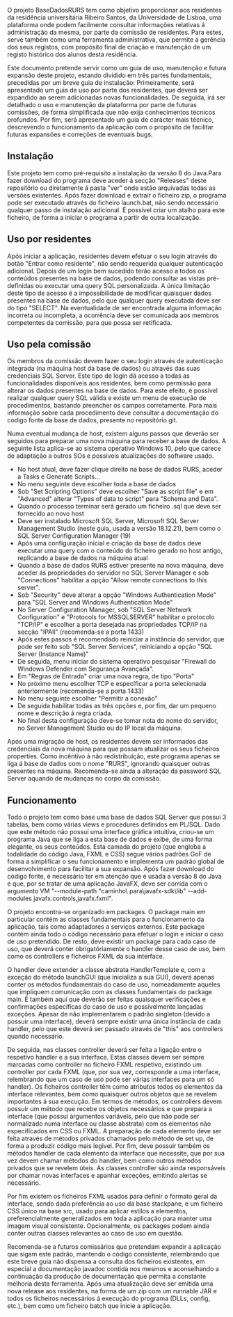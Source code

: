 O projeto BaseDadosRURS tem como objetivo proporcionar aos residentes da residência universitária Ribeiro Santos, da Universidade de Lisboa,
uma plataforma onde podem facilmente consultar informações relativas á administração da mesma, por parte da comissão de residentes.  Para
estes, serve também como uma ferramenta administrativa, que permite a gerência dos seus registos, com propósito final de criação e 
manutenção de um registo histórico dos alunos desta residência.

Este documento pretende servir como um guia de uso, manutenção e futura expansão deste projeto, estando dividido em três partes 
fundamentais, precedidas por um breve guia de instalação: Primeiramente, será apresentado um guia de uso por parte dos residentes, que 
deverá ser expandido ao serem adicionadas novas funcionalidades. De seguida, irá ser detalhado o uso e manutenção da plataforma por parte de 
futuras comissões, de forma simplificada que não exija conhecimentos técnicos profundos. Por fim, será apresentado um guia de carácter mais
técnico, descrevendo o funcionamento da aplicação com o propósito de facilitar futuras expansões e correções de eventuais bugs.


Instalação
------------------------------
Este projeto tem como pré-requisito a instalação da versão 8 do Java.Para fazer download do programa deve aceder á secção "Releases" deste repositório 
ou diretamente á pasta "ver" onde estão arquivadas todas as versões existentes. Após fazer download e extrair o ficheiro zip, o programa pode ser 
executado através do ficheiro launch.bat, não sendo necessário qualquer passo de instalação adicional. É possível criar um atalho para este ficheiro,
de forma a iniciar o programa a partir de outra localização.

Uso por residentes
------------------------------
Após iniciar a aplicação, residentes devem efetuar o seu login através do botão "Entrar como residente", não sendo requerida qualquer autenticação
adicional. Depois de um login bem sucedido terão acesso a todos os conteúdos presentes na base de dados, podendo consultar as vistas pré-definidas ou
executar uma query SQL personalizada. A única limitação deste tipo de acesso é a impossibilidade de modificar quaisquer dados presentes na base de 
dados, pelo que qualquer query executada deve ser do tipo "SELECT". Na eventualidade de ser encontrada alguma informação incorreta ou incompleta, a 
ocorrência deve ser comunicada aos membros competentes da comissão, para que possa ser retificada.

Uso pela comissão
------------------------------
Os membros da comissão devem fazer o seu login através de autenticação integrada (na máquina host da base de dados) ou através das suas credenciais SQL
Server. Este tipo de login dá acesso a todas as funcionalidades disponíveis aos residentes, bem como permissão para alterar os dados presentes na base
de dados. Para este efeito, é possível realizar qualquer query SQL válida e existe um menu de execução de procedimentos, bastando preencher os campos
corretamente. Para mais informação sobre cada procedimento deve consultar a documentação do codigo fonte da base de dados, presente no repositório git.

Numa eventual mudança de host, existem alguns passos que deverão ser seguidos para preparar uma nova máquina para receber a base de dados. A seguinte
lista aplica-se ao sistema operativo Windows 10, pelo que carece de adaptação a outros SOs e possiveis atualizações do software usado.

 - No host atual, deve fazer clique direito na base de dados RURS, aceder a Tasks e Generate Scripts...
 - No menu seguinte deve escolher toda a base de dados 
 - Sob "Set Scripting Options" deve escolher "Save as script file" e em "Advanced" alterar "Types of data to script" para "Schema and Data".
 - Quando o processo terminar será gerado um ficheiro .sql que deve ser fornecido ao novo host
 - Deve ser instalado Microsoft SQL Server, Microsoft SQL Server Management Studio (neste guia, usada a versão 18.12.21),  bem como o SQL Server Configuration Manager (19)
 - Após uma configuração inicial e criação da base de dados deve executar uma query com o conteúdo do ficheiro gerado no host antigo, replicando a base de dados na máquina atual
 - Quando a base de dados RURS estiver presente na nova máquina, deve aceder ás propriedades do servidor no SQL Server Manager e sob "Connections"
   habilitar a opção "Allow remote connections to this server".
 - Sob "Security" deve alterar a opção "Windows Authentication Mode" para "SQL Server and Windows Authentication Mode"
 - No Server Configuration Manager, sob "SQL Server Network Configuration" e "Protocols for MSSQLSERVER" habilitar o protocolo "TCP/IP" e escolher a 
   porta desejada nas propriedades TCP/IP na secção "IPAll" (recomenda-se a porta 1433)
 - Após estes passos é recomendado reiniciar a instância do servidor, que pode ser feito sob "SQL Server Services", reiniciando a opção "SQL Server
   (Instance Name)"
 - De seguida, menu iniciar do sistema operativo pesquisar "Firewall do Windows Defender com Segurança Avançada".
 - Em "Regras de Entrada" criar uma nova regra, de tipo "Porta"
 - No próximo menu escolher TCP e específicar a porta selecionada anteriormente (recomenda-se a porta 1433)
 - No menu seguinte escolher "Permitir a conexão"
 - De seguida habilitar todas as três opções e, por fim, dar um pequeno nome e descrição á regra criada.
 - No final desta configuração deve-se tomar nota do nome do servidor, no Server Management Studio ou do IP local da máquina.

Após uma migração de host, os residentes devem ser informados das credenciais da nova máquina para que possam atualizar os seus ficheiros properties. 
Como incêntivo á não redistribuição, este programa apenas se liga á base de dados com o nome "RURS", ignorando quaisquer outras presentes na máquina. 
Recomenda-se ainda a alteração da password SQL Server aquando de mudanças no corpo da comissão.

Funcionamento
------------------------------

Todo o projeto tem como base uma base de dados SQL Server que possui 3 tabelas, bem como várias views e procedures definidos em PL/SQL. Dado que este 
método não possuí uma interface gráfica intuitiva, criou-se um programa Java que se liga a esta base de dados e exibe, de uma forma elegante, os seus 
conteúdos. Esta camada do projeto (que engloba a todalidade do código Java, FXML e CSS) segue vários padrões GoF de forma a simplificar o seu 
funcionamento e implementa um padrão global de desenvolvimento para facilitar a sua expansão. Após fazer download do código fonte, é necessário ter em
atenção que é usada a versão 8 do Java e que, por se tratar de uma aplicação JavaFX, deve ser corrida com o argumento VM "--module-path "caminho\ 
para\javafx-sdk\lib" --add-modules javafx.controls,javafx.fxml".

O projeto encontra-se organizado em packages. O package main em particular contém as classes fundamentais para o funcionamento da aplicação, tais como
adaptadores a serviços externos. Este package contém ainda todo o código necessário para efetuar o login e iniciar o caso de uso pretendido. De resto,
deve existir um package para cada caso de uso, que deverá conter obrigatóriamente o handler desse caso de uso, bem como os controllers e ficheiros 
FXML da sua interface. 

O handler deve extender a classe abstrata HandlerTemplate e, com a exceção do método launchGUI (que inicializa a sua GUI), deverá apenas conter os
métodos fundamentais do caso de uso, nomeadamente aqueles que impliquem comunicação com as classes fundamentais do package main. É também aqui que 
deverão ser feitas quaisquer verificações e confirmações específicas do caso de uso e possívelmente lançadas exceções. Apesar de não implementarem o 
padrão singleton (devido a possuir uma interface), deverá sempre existir uma única instância de cada handler, pelo que este deverá ser passado através 
de "this" aos controllers quando necessário.

De seguida, nas classes controller deverá ser feita a ligação entre o respetivo handler e a sua interface. Estas classes devem ser sempre marcadas
como controller no ficheiro FXML respetivo, existindo um controller por cada FXML (que, por sua vez, corresponde a uma interface, relembrando que um
caso de uso pode ser várias interfaces para um só handler). Os ficheiros controller têm como atributos todos os elementos da interface relevantes, 
bem como quaisquer outros objetos que se revelem importantes á sua execução. Em termos de métodos, os controllers devem possuir um método que recebe 
os objetos necessários e que prepara a interface (que possui argumentos variáveis, pelo que não pode ser normalizado numa interface ou classe 
abstrata) com os elementos não especifícados em CSS ou FXML. A preparação de cada elemento deve ser feita através de métodos privados chamados pelo 
método de set up, de forma a produzir código mais legivel. Por fim, deve possuir também os métodos handler de cada elemento da interface que 
necessite, que por sua vez devem chamar métodos do handler, bem como outros métodos privados que se revelem úteis. As classes controller são ainda 
responsáveis por chamar novas interfaces e apanhar exceções, emitindo alertas se necessário.

Por fim existem os ficheiros FXML usados para definir o formato geral da interface, sendo dada preferência ao uso da base stackpane, e um ficheiro CSS
único na base src, usado para aplicar estilos a elementos, preferencialmente generalizados em toda a aplicação para manter uma imagem visual
consistente. Opcionalmente, os packages podem ainda conter outras classes relevantes ao caso de uso em questão.

Recomenda-se a futuros comissários que pretendam expandir a aplicação que sigam este padrão, mantendo o código consistente, relembrando que este breve
guia não dispensa a consulta dos ficheiros existentes, em especial a documentação javadoc contida nos mesmos e aconselhando a continuação da produção
de documentação que permita a constante melhoria desta ferramenta. Após uma atualização deve ser emitida uma nova release aos residentes, na forma de
um zip com um runnable JAR e todos os ficheiros necessários á execução do programa (DLLs, config, etc.), bem como um ficheiro batch que inicie a 
aplicação.
